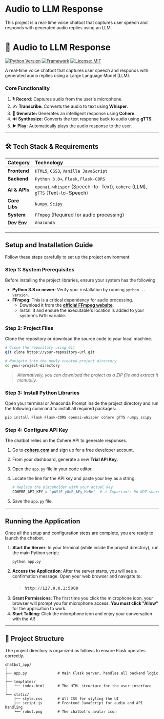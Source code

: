 
# Audio to LLM Response
This project is a real-time voice chatbot that captures user speech and responds with generated audio replies using an LLM.

# 🤖 Audio to LLM Response

[![Python Version](https://img.shields.io/badge/Python-3.8%2B-blue.svg )](https://www.python.org/downloads/ )
[![Framework](https://img.shields.io/badge/Framework-Flask-black.svg )](https://flask.palletsprojects.com/ )
[![License: MIT](https://img.shields.io/badge/License-MIT-yellow.svg )](https://opensource.org/licenses/MIT )

A real-time voice chatbot that captures user speech and responds with generated audio replies using a Large Language Model (LLM).

### Core Functionality
1.  🎙️ **Record:** Captures audio from the user's microphone.
2.  ✍️ **Transcribe:** Converts the audio to text using **Whisper**.
3.  🧠 **Generate:** Generates an intelligent response using **Cohere**.
4.  🔊 **Synthesize:** Converts the text response back to audio using **gTTS**.
5.  ▶️ **Play:** Automatically plays the audio response to the user.

---

## 🛠️ Tech Stack & Requirements

| Category      | Technology                                                                                          |
| :------------ | :-------------------------------------------------------------------------------------------------- |
| **Frontend**  | `HTML5`, `CSS3`, `Vanilla JavaScript`                                                               |
| **Backend**   | `Python 3.8+`, `Flask`, `Flask-CORS`                                                                |
| **AI & APIs** | `openai-whisper` (Speech-to-Text), `cohere` (LLM), `gTTS` (Text-to-Speech)                           |
| **Core Libs** | `Numpy`, `Scipy`                                                                                    |
| **System**    | `FFmpeg` (Required for audio processing)                                                            |
| **Dev Env**   | `Anaconda`                                                                                          |

---

##  Setup and Installation Guide

Follow these steps carefully to set up the project environment.

### Step 1: System Prerequisites

Before installing the project libraries, ensure your system has the following:

-   **Python 3.8 or newer**: Verify your installation by running `python --version`.
-   **FFmpeg**: This is a critical dependency for audio processing.
    -   Download it from the [**official FFmpeg website**](https://ffmpeg.org/download.html ).
    -   Install it and ensure the executable's location is added to your system's `PATH` variable.

### Step 2: Project Files

Clone the repository or download the source code to your local machine.

```bash
# Clone the repository using Git
git clone https://your-repository-url.git

# Navigate into the newly created project directory
cd your-project-directory
```
> *Alternatively, you can download the project as a ZIP file and extract it manually.*

### Step 3: Install Python Libraries

Open your terminal or Anaconda Prompt inside the project directory and run the following command to install all required packages:

```bash
pip install Flask Flask-CORS openai-whisper cohere gTTS numpy scipy
```

### Step 4: Configure API Key

The chatbot relies on the Cohere API to generate responses.

1.  Go to [**cohere.com**](https://cohere.com ) and sign up for a free developer account.
2.  From your dashboard, generate a new **Trial API Key**.
3.  Open the `app.py` file in your code editor.
4.  Locate the line for the API key and paste your key as a string:

    ```python
    # Replace the placeholder with your actual key
    COHERE_API_KEY = "pAStE_yOuR_kEy_HeRe"  # ⚠️ Important: Do NOT share this key publicly!
    ```
5.  Save the `app.py` file.

---

##  Running the Application

Once all the setup and configuration steps are complete, you are ready to launch the chatbot.

1.  **Start the Server**: In your terminal (while inside the project directory), run the main Python script:
    ```bash
    python app.py
    ```
2.  **Access the Application**: After the server starts, you will see a confirmation message. Open your web browser and navigate to:
    > ### **`http://127.0.0.1:5000`**
3.  **Grant Permissions**: The first time you click the microphone icon, your browser will prompt you for microphone access. **You must click "Allow"** for the application to work.
4.  **Start Talking**: Click the microphone icon and enjoy your conversation with the AI!

---

## 📂 Project Structure

The project directory is organized as follows to ensure Flask operates correctly.

```
chatbot_app/
│
├── app.py              # Main Flask server, handles all backend logic
│
├── templates/
│   └── index.html      # The HTML structure for the user interface
│
└── static/
    ├── style.css       # All CSS for styling the UI
    ├── script.js       # Frontend JavaScript for audio and API handling
    └── robot.png       # The chatbot's avatar icon
```

